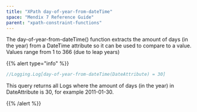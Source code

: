 ```yaml
---
title: "XPath day-of-year-from-dateTime"
space: "Mendix 7 Reference Guide"
parent: "xpath-constraint-functions"
---
```



The day-of-year-from-dateTime() function extracts the amount of days (in the year) from a DateTime attribute so it can be used to compare to a value. Values range from 1 to 366 (due to leap years)

{{% alert type="info" %}}

```java
//Logging.Log[day-of-year-from-dateTime(DateAttribute) = 30]
```

This query returns all Logs where the amount of days (in the year) in DateAttribute is 30, for example 2011-01-30.

{{% /alert %}}

